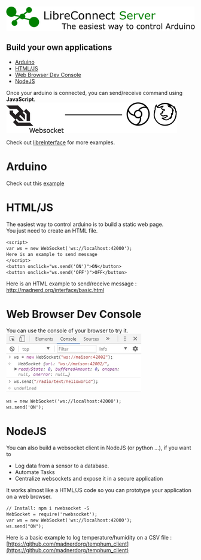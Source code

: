 [![LibreConnect Banner](https://github.com/madnerdorg/libreconnect/raw/master/doc/img/libreconnect_banner.png)](https://github.com/madnerdorg/libreconnect/releases) 

Build your own applications
--------------
<!-- TOC -->

- [Arduino](#arduino)
- [HTML/JS](#htmljs)
- [Web Browser Dev Console](#web-browser-dev-console)
- [NodeJS](#nodejs)

<!-- /TOC -->

Once your arduino is connected, you can send/receive command using **JavaScript**.         
![Websocket Browsers](../img/websocket_browsers.png)         

Check out [libreInterface](https://github.com/madnerdorg/libreinterface) for more examples.

# Arduino
Check out this [example](https://github.com/madnerdorg/test/blob/master/test/test.ino)

# HTML/JS
The easiest way to control arduino is to build a static web page.    
You just need to create an HTML file.    
```
<script>
var ws = new WebSocket('ws://localhost:42000');
Here is an example to send message
</script>
<button onclick="ws.send('ON')">ON</button>
<button onclick="ws.send('OFF')">OFF</button>
```
Here is an HTML example to send/receive message : http://madnerd.org/interface/basic.html    

# Web Browser Dev Console
You can use the console of your browser to try it.   
![](../img/chrome_console.jpg)
```
ws = new WebSocket('ws://localhost:42000');
ws.send('ON');
```

# NodeJS
You can also build a websocket client in NodeJS (or python ...), if you want to 
* Log data from a sensor to a database.
* Automate Tasks
* Centralize websockets and expose it in a secure application     
 
It works almost like a HTML/JS code so you can prototype your application on a web browser.

```
// Install: npm i rwebsocket -S
WebSocket = require('rwebsocket');
var ws = new WebSocket('ws://localhost:42000');
ws.send("ON");
```
Here is a basic example to log temperature/humidity on a CSV file : [https://github.com/madnerdorg/temphum_client](https://github.com/madnerdorg/temphum_client)

